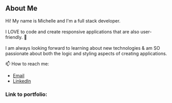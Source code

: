 ## About Me
Hi! My name is Michelle and I'm a full stack developer. <br> <br>
I LOVE to code and create responsive applications that are also user-friendly. 💛 <br> <br>
I am always looking forward to learning about new technologies & am SO passionate about both the logic and styling aspects of creating applications.

📫 How to reach me: 
 - [Email](mailto:michellenguyen11239@aol.com)
 - [LinkedIn](https://www.linkedin.com/in/michelle-nguyen-3a2132200/)
 
### Link to portfolio:
